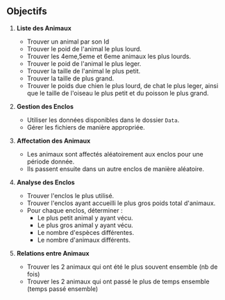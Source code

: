 ## Objectifs

1. **Liste des Animaux**
    - Trouver un animal par son Id
    - Trouver le poid de l'animal le plus lourd.
    - Trouver les 4eme,5eme et 6eme animaux les plus lourds.
    - Trouver le poid de l'animal le plus leger.
    - Trouver la taille de l'animal le plus petit.
    - Trouver la taille de plus grand.
    - Trouver le poids due chien le plus lourd, de chat le plus leger,  ainsi que le taille de l'oiseau le plus petit et du poisson le plus grand.

2. **Gestion des Enclos**
    - Utiliser les données disponibles dans le dossier `Data`.
    - Gérer les fichiers de manière appropriée.

3. **Affectation des Animaux**
    - Les animaux sont affectés aléatoirement aux enclos pour une période donnée.
    - Ils passent ensuite dans un autre enclos de manière aléatoire.

4. **Analyse des Enclos**
    - Trouver l'enclos le plus utilisé.
    - Trouver l'enclos ayant accueilli le plus gros poids total d'animaux.
    - Pour chaque enclos, déterminer :
      - Le plus petit animal y ayant vécu.
      - Le plus gros animal y ayant vécu.
      - Le nombre d'espèces différentes.
      - Le nombre d'animaux différents.

5. **Relations entre Animaux**
    - Trouver les 2 animaux qui ont été le plus souvent ensemble (nb de fois)
    - Trouver les 2 animaux qui ont passé le plus de temps ensemble (temps passé ensemble)